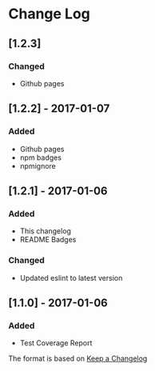 # Change Log

## [1.2.3]
### Changed
- Github pages

## [1.2.2] - 2017-01-07
### Added
- Github pages
- npm badges
- npmignore

## [1.2.1] - 2017-01-06
### Added
- This changelog
- README Badges

### Changed
- Updated eslint to latest version

## [1.1.0] - 2017-01-06
### Added
- Test Coverage Report

The format is based on [Keep a Changelog](http://keepachangelog.com/)
